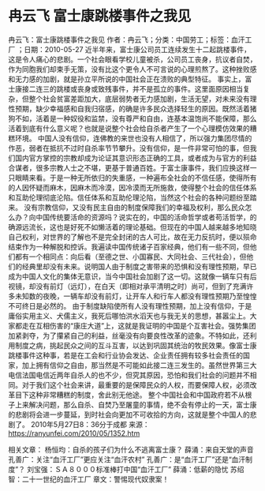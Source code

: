# 冉云飞  富士康跳楼事件之我见

冉云飞：富士康跳楼事件之我见
作者：冉云飞；分类：中国劳工；标签：血汗工厂 ；日期：2010-05-27
近半年来，富士康公司员工连续发生十二起跳楼事件，这是令人痛心的悲剧。一个社会眼看学校儿童被杀，公司员工丧身，抗议者自焚，作为同胞我们却束手无策，没有比这个更令人不可言说的心理煎熬了。这种挫败感和无力感的加剧，就是孙立平所说的中国社会正在溃败的典型特征。
事实上，富士康接二连三的跳楼或丧身或致残事件，并不是孤立的事件。这里面原因相当复杂，但整个社会贫富差距加大，底层弱势者无力感加剧，生活无望，对未来没有理性预期，缺少幸福感和自我归宿感，的确是许多民众选择轻生的原因。既然活着猪狗不如，活着是一种奴役和监禁，没有尊严和自由，连基本温饱尚不能保障，那么活着到底有什么意义呢？也就是说整个社会给自杀者产生了一个心理模仿效果的糟糕环境。
中国人没有信仰，连佛教的来世也没有人相信了，所以强力集团尽情的作恶，弱者在抵抗不过时自杀率节节攀升。没有信仰，是一件非常可怕的事，但我们国内官方掌控的宗教却成为论证其意识形态正确的工具，或者成为与官方的利益合谋者，很多宗教人士之不堪，更基于普通百姓。于富士康事件，我们应换这样一只眼睛来看。于是一种无所依归的失重感，一种遍布全社会的不信任感，使得所有的人因怀疑而麻木，因麻木而冷漠，因冷漠而无所施救，使得整个社会的信任体系和互助伦理彻底沦陷。信任体系和互助伦理沦陷，当然这个社会的各种问题纷至踏来。
没有宗教信仰，又没有民主自由的制度保障我们的幸福及权利，那么民众怎么办？向中国传统要活命的资源吗？说实在的，中国的活命哲学或者苟活哲学，的确源远流长，这也是好死不如懒活着的理论基础。但现在的中国人越来越多地知晓自己权利，对世界的了解也不是完全封闭的古人可比，故在无力反抗时，便以殒命结束作为一种解脱和控诉。我遍读中国传统诸子百家经典，他们有一些不同，但他们都有一个相同点：向后看（至德之世、小国寡民、大同社会、三代社会），但他们的经典里却没有未来。说明国人由于制度之害带来的恐惧和没有理性预期，早已成为中国人文化的集体无意识，当今中国社会加剧了这一切。这就像一辆车只有后视镜，却没有前灯（远灯），在白天（即相对承平清明之时）尚可，但到了充满许多未知数的夜晚，一辆车却没有前灯，让开车人和行车人都没有理性预期乃至惶惶不可终日是必然的。
由于制度缺陷使所有人没有理性预期，加上没有信仰，于是庸俗实用主义、犬儒主义，我死后哪怕洪水滔天也与我无关的思想，甚嚣尘上。大家都走在互相伤害的“康庄大道”上，这就是我证明的中国是个互害社会。强势集团加紧剥夺，为了攥紧自己的利益，丝毫没有向要良性改革的迹象。不特如此，还利用制度之病，挑起民众之间的互斗互害，以达到巩固其统治的牧民效果。像富士康跳楼事件这种事，若是在工会和行业协会发达、企业责任拥有较多社会责任的国家，加上拥有信仰之自由，那当然是不可能如此接二连三发生的。虽然世界第三大电信法国电信近两年自杀人的也不少，但究其原因，恐怕和我们社会的问题并不相同。对于我们这个社会来讲，最重要的是保障民众的人权，而要保障人权，必须改革目下这种非常糟糕的制度，舍此别无他途。
整个中国社会和中国政府若不从根子上来解决问题，那么自杀、自焚乃至屠童的事情，绝不会有停止的一天，富士康的悲剧将会进一步蔓延，到时社会向更加不可收拾的方向，这就是整个中国人的悲剧了。
2010年5月27日8：36分于成都
来源：https://ranyunfei.com/2010/05/1352.htm

相关文章：
杨恒均：自杀的孩子们为什么不逃离富士康？
薛涌：来自天堂的声音
孔善广：关注“血汗工厂”更应关注“血汗农村”
孔善广：是“血汗工厂”还是“血汗制度”？
刘宝强：ＳＡ８０００标准棒打中国“血汗工厂”
薛涌：低薪的隐忧
苏绍智：二十一世纪的血汗工厂
章文：警惕现代奴隶案！